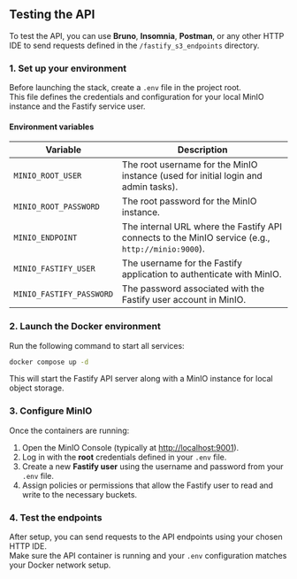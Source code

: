 ## Testing the API

To test the API, you can use **Bruno**, **Insomnia**, **Postman**, or any other HTTP IDE to send requests defined in the `/fastify_s3_endpoints` directory.

### 1. Set up your environment

Before launching the stack, create a `.env` file in the project root.  
This file defines the credentials and configuration for your local MinIO instance and the Fastify service user.

#### Environment variables

| Variable | Description |
|-----------|--------------|
| `MINIO_ROOT_USER` | The root username for the MinIO instance (used for initial login and admin tasks). |
| `MINIO_ROOT_PASSWORD` | The root password for the MinIO instance. |
| `MINIO_ENDPOINT` | The internal URL where the Fastify API connects to the MinIO service (e.g., `http://minio:9000`). |
| `MINIO_FASTIFY_USER` | The username for the Fastify application to authenticate with MinIO. |
| `MINIO_FASTIFY_PASSWORD` | The password associated with the Fastify user account in MinIO. |

### 2. Launch the Docker environment

Run the following command to start all services:

```bash
docker compose up -d
```

This will start the Fastify API server along with a MinIO instance for local object storage.

### 3. Configure MinIO

Once the containers are running:

1. Open the MinIO Console (typically at [http://localhost:9001](http://localhost:9001)).  
2. Log in with the **root** credentials defined in your `.env` file.  
3. Create a new **Fastify user** using the username and password from your `.env` file.  
4. Assign policies or permissions that allow the Fastify user to read and write to the necessary buckets.

### 4. Test the endpoints

After setup, you can send requests to the API endpoints using your chosen HTTP IDE.  
Make sure the API container is running and your `.env` configuration matches your Docker network setup.

